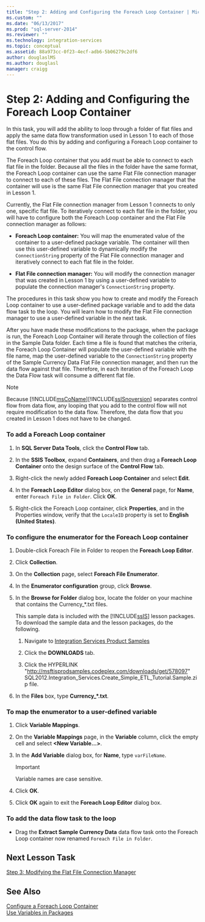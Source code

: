 ```yaml
---
title: "Step 2: Adding and Configuring the Foreach Loop Container | Microsoft Docs"
ms.custom: ""
ms.date: "06/13/2017"
ms.prod: "sql-server-2014"
ms.reviewer: ""
ms.technology: integration-services
ms.topic: conceptual
ms.assetid: 88a973cc-0f23-4ecf-adb6-5b06279c2df6
author: douglaslMS
ms.author: douglasl
manager: craigg
---
```

# Step 2: Adding and Configuring the Foreach Loop Container
  In this task, you will add the ability to loop through a folder of flat files and apply the same data flow transformation used in Lesson 1 to each of those flat files. You do this by adding and configuring a Foreach Loop container to the control flow.  
  
 The Foreach Loop container that you add must be able to connect to each flat file in the folder. Because all the files in the folder have the same format, the Foreach Loop container can use the same Flat File connection manager to connect to each of these files. The Flat File connection manager that the container will use is the same Flat File connection manager that you created in Lesson 1.  
  
 Currently, the Flat File connection manager from Lesson 1 connects to only one, specific flat file. To iteratively connect to each flat file in the folder, you will have to configure both the Foreach Loop container and the Flat File connection manager as follows:  
  
-   **Foreach Loop container:** You will map the enumerated value of the container to a user-defined package variable. The container will then use this user-defined variable to dynamically modify the `ConnectionString` property of the Flat File connection manager and iteratively connect to each flat file in the folder.  
  
-   **Flat File connection manager:** You will modify the connection manager that was created in Lesson 1 by using a user-defined variable to populate the connection manager's `ConnectionString` property.  
  
 The procedures in this task show you how to create and modify the Foreach Loop container to use a user-defined package variable and to add the data flow task to the loop. You will learn how to modify the Flat File connection manager to use a user-defined variable in the next task.  
  
 After you have made these modifications to the package, when the package is run, the Foreach Loop Container will iterate through the collection of files in the Sample Data folder. Each time a file is found that matches the criteria, the Foreach Loop Container will populate the user-defined variable with the file name, map the user-defined variable to the `ConnectionString` property of the Sample Currency Data Flat File connection manager, and then run the data flow against that file. Therefore, in each iteration of the Foreach Loop the Data Flow task will consume a different flat file.  
  
> [!NOTE]  
>  Because [!INCLUDE[msCoName](../includes/msconame-md.md)][!INCLUDE[ssISnoversion](../includes/ssisnoversion-md.md)] separates control flow from data flow, any looping that you add to the control flow will not require modification to the data flow. Therefore, the data flow that you created in Lesson 1 does not have to be changed.  
  
### To add a Foreach Loop container  
  
1.  In **SQL Server Data Tools**, click the **Control Flow** tab.  
  
2.  In the **SSIS Toolbox**, expand **Containers**, and then drag a **Foreach Loop Container** onto the design surface of the **Control Flow** tab.  
  
3.  Right-click the newly added **Foreach Loop Container** and select **Edit**.  
  
4.  In the **Foreach Loop Editor** dialog box, on the **General** page, for **Name**, enter `Foreach File in Folder`. Click **OK**.  
  
5.  Right-click the Foreach Loop container, click **Properties**, and in the Properties window, verify that the `LocaleID` property is set to **English (United States)**.  
  
### To configure the enumerator for the Foreach Loop container  
  
1.  Double-click Foreach File in Folder to reopen the **Foreach Loop Editor**.  
  
2.  Click **Collection**.  
  
3.  On the **Collection** page, select **Foreach File Enumerator**.  
  
4.  In the **Enumerator configuration** group, click **Browse**.  
  
5.  In the **Browse for Folder** dialog box, locate the folder on your machine that contains the Currency_*.txt files.  
  
     This sample data is included with the [!INCLUDE[ssIS](../includes/ssis-md.md)] lesson packages. To download the sample data and the lesson packages, do the following.  
  
    1.  Navigate to [Integration Services Product Samples](https://go.microsoft.com/fwlink/?LinkId=275027)  
  
    2.  Click the **DOWNLOADS** tab.  
  
    3.  Click the  HYPERLINK "http://msftisprodsamples.codeplex.com/downloads/get/578097" SQL2012.Integration_Services.Create_Simple_ETL_Tutorial.Sample.zip file.  
  
6.  In the **Files** box, type **Currency_\*.txt**.  
  
### To map the enumerator to a user-defined variable  
  
1.  Click **Variable Mappings**.  
  
2.  On the **Variable Mappings** page, in the **Variable** column, click the empty cell and select **\<New Variable...>**.  
  
3.  In the **Add Variable** dialog box, for **Name**, type `varFileName`.  
  
    > [!IMPORTANT]  
    >  Variable names are case sensitive.  
  
4.  Click **OK**.  
  
5.  Click **OK** again to exit the **Foreach Loop Editor** dialog box.  
  
### To add the data flow task to the loop  
  
-   Drag the **Extract Sample Currency Data** data flow task onto the Foreach Loop container now renamed `Foreach File in Folder`.  
  
## Next Lesson Task  
 [Step 3: Modifying the Flat File Connection Manager](lesson-2-3-modifying-the-flat-file-connection-manager.md)  
  
## See Also  
 [Configure a Foreach Loop Container](control-flow/foreach-loop-container.md)   
 [Use Variables in Packages](use-variables-in-packages.md)  
  
  
